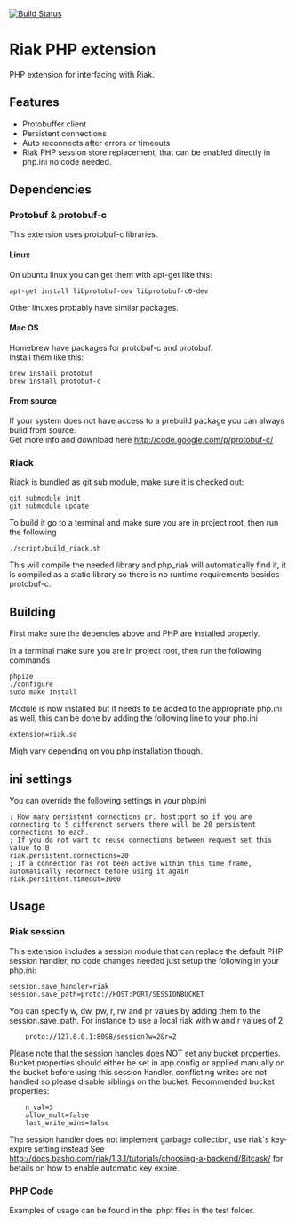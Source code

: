 [![Build Status](https://travis-ci.org/TriKaspar/php_riak.png)](https://travis-ci.org/TriKaspar/php_riak)

# Riak PHP extension
PHP extension for interfacing with Riak.  
## Features
- Protobuffer client
- Persistent connections
- Auto reconnects after errors or timeouts
- Riak PHP session store replacement, that can be enabled directly in php.ini no code needed.

## Dependencies
### Protobuf & protobuf-c
This extension uses protobuf-c libraries.
#### Linux
On ubuntu linux you can get them with apt-get like this:

	apt-get install libprotobuf-dev libprotobuf-c0-dev
Other linuxes probably have similar packages.

#### Mac OS
Homebrew have packages for protobuf-c and protobuf.  
Install them like this:

	brew install protobuf
	brew install protobuf-c

#### From source
If your system does not have access to a prebuild package you can always build from source.  
Get more info and download here http://code.google.com/p/protobuf-c/

### Riack
Riack is bundled as git sub module, make sure it is checked out:  

	git submodule init
	git submodule update

To build it go to a terminal and make sure you are in project root, then run the following  

	./script/build_riack.sh
This will compile the needed library and php_riak will automatically find it, it is compiled as a static library so there is no runtime requirements besides protobuf-c.

## Building
First make sure the depencies above and PHP are installed properly.

In a terminal make sure you are in project root, then run the following commands

	phpize
	./configure
	sudo make install

Module is now installed but it needs to be added to the appropriate php.ini as well, this can be done by adding the following line to your php.ini  

	extension=riak.so
Migh vary depending on you php installation though.

## ini settings
You can override the following settings in your php.ini  

	; How many persistent connections pr. host:port so if you are connecting to 5 differenct servers there will be 20 persistent connections to each.  
	; If you do not want to reuse connections between request set this value to 0  
	riak.persistent.connections=20
	; If a connection has not been active within this time frame, automatically reconnect before using it again  
	riak.persistent.timeout=1000

## Usage

### Riak session
This extension includes a session module that can replace the default PHP session handler, no code changes needed just setup the following in your php.ini:

	session.save_handler=riak
	session.save_path=proto://HOST:PORT/SESSIONBUCKET

You can specify w, dw, pw, r, rw and pr values by adding them to the session.save_path.
For instance to use a local riak with w and r values of 2:

        proto://127.0.0.1:8098/session?w=2&r=2

Please note that the session handles does NOT set any bucket properties.
Bucket properties should either be set in app.config or applied manually on the bucket before using this session handler, conflicting writes are not handled so please disable siblings on the bucket.
Recommended bucket properties:

        n_val=3
        allow_mult=false
        last_write_wins=false

The session handler does not implement garbage collection, use riak´s key-expire setting instead
See http://docs.basho.com/riak/1.3.1/tutorials/choosing-a-backend/Bitcask/ for betails on how to enable automatic key expire.

### PHP Code
Examples of usage can be found in the .phpt files in the test folder.
